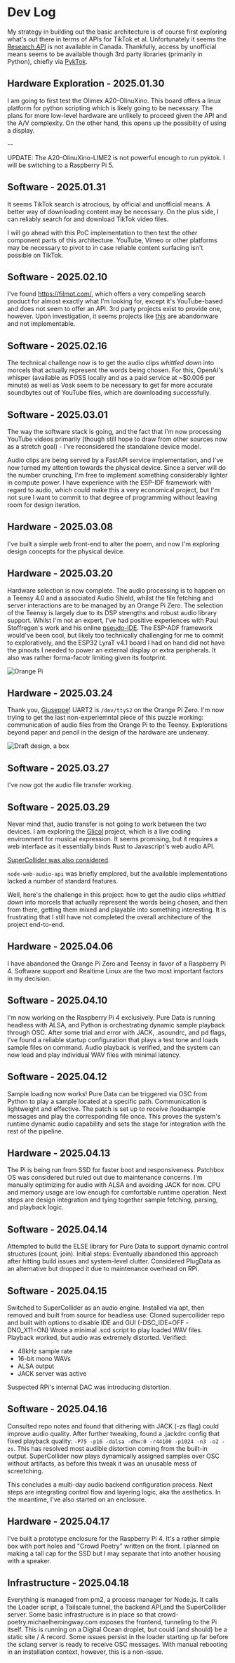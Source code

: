 # Dev Log

My strategy in building out the basic architecture is of course first exploring what's out there in terms of APIs for TikTok et al. Unfortunately it seems the [Research API](https://developers.tiktok.com/products/research-api/) is not available in Canada. 
Thankfully, access by unofficial means seems to be available though 3rd party libraries (primarily in Python), chiefly via [PykTok](https://pypi.org/project/pyktok/).

## Hardware Exploration - 2025.01.30

I am going to first test the Olimex A20-OlinuXino. This board offers a linux platform for python scripting which is likely going to be necessary. The plans for more low-level hardware are unlikely to proceed given the API and the A/V complexity. On the other hand, this opens up the possiblity of using a display.

--

UPDATE: The A20-OlinuXino-LIME2 is not powerful enough to run pyktok. I will be switching to a Raspberry Pi 5.

## Software - 2025.01.31

It seems TikTok search is atrocious, by official and unofficial means. A better way of downloading content may be necessary. On the plus side, I can reliably search for and download TikTok video files.

I will go ahead with this PoC implementation to then test the other component parts of this architecture. YouTube, Vimeo or other platforms may be necessary to pivot to in case reliable content surfacing isn't possible on TikTok.

## Software - 2025.02.10

I've found https://filmot.com/, which offers a very compelling search product for almost exactly what I'm looking for, except it's YouTube-based and does not seem to offer an API. 3rd party projects exist to provide one, however. Upon investigation, it seems projects like [this](https://github.com/dusking/filmot) are abandonware and not implementable.

## Software - 2025.02.16

The technical challenge now is to get the audio clips _whittled down_ into morcels that actually represent the words being chosen. For this, OpenAI's whisper (available as FOSS locally and as a paid service at ~$0.006 per minute) as well as Vosk seem to be necessary to get far more accurate soundbytes out of YouTube files, which are downloading successfully.

## Software - 2025.03.01

The way the software stack is going, and the fact that I'm now processing YouTube videos primarily (though still hope to draw from other sources now as a stretch goal) - I've reconsidered the standalone device model. 

Audio clips are being served by a FastAPI service implementation, and I've now turned my attention towards the physical device. Since a server will do the number crunching, I'm free to implement something considerably lighter in compute power. I have experience with the ESP-IDF framework with regard to audio, which could make this a very economical project, but I'm not sure I want to commit to that degree of programming without leaving room for design iteration.

## Hardware - 2025.03.08
I've built a simple web front-end to alter the poem, and now I'm exploring design concepts for the physical device.

## Hardware - 2025.03.20
Hardware selection is now complete. The audio processing is to happen on a Teensy 4.0 and a associated Audio Shield, whilst the file fetching and server interactions are to be managed by an Orange Pi Zero.
The selection of the Teensy is largely due to its DSP strengths and robust audio library support. Whilst I'm not an expert, I've had positive experiences with Paul Stoffregen's work and his online [pseudo-IDE](https://www.pjrc.com/teensy/gui/index.html). The ESP-ADF framework would've been cool, but likely too technically challenging for me to commit to exploratively, and the ESP32 LyraT v4.1 board I had on hand did not have the pinouts I needed to power an external display or extra peripherals. It also was rather forma-facotr limiting given its footprint.

![Orange Pi](./docs/orangepi.png)

## Hardware - 2025.03.24

Thank you, [Giuseppe](http://www.orangepi.org/orangepibbsen/forum.php?mod=viewthread&tid=2441)!  UART2 is `/dev/ttyS2` on the Orange Pi Zero. I'm now trying to get the last non-experiemntal piece of this puzzle working: communication of audio files from the Orange Pi to the Teensy. Explorations beyond paper and pencil in the design of the hardware are underway.

![Draft design, a box](./docs/concept.png)

## Software - 2025.03.27

I've now got the audio file transfer working.

## Software - 2025.03.29

Never mind that, audio transfer is not going to work between the two devices. I am exploring the [Glicol](https://glicol.org/) project, which is a live coding environment for musical expression. It seems promising, but it requires a web interface as it essentially binds Rust to Javascript's web audio API.

[SuperCollider was also considered](https://gist.github.com/madskjeldgaard/8d5b2f0eeeb31fa53a922e6653fc703f).

`node-web-audio-api` was briefly emplored, but the available implementations lacked a number of standard features.

Well, here's the challenge in this project: how to get the audio clips _whittled down_ into morcels that actually represent the words being chosen, and then from there, getting them mixed and playable into something interesting. It is frustrating that I still have not completed the overall architecture of the project end-to-end.

## Hardware - 2025.04.06
I have abandoned the Orange Pi Zero and Teensy in favor of a Raspberry Pi 4. Software support and Realtime Linux are the two most important factors in my decision.

## Software - 2025.04.10

I'm now working on the Raspberry Pi 4 exclusively. Pure Data is running headless with ALSA, and Python is orchestrating dynamic sample playback through OSC. After some trial and error with JACK, .asoundrc, and pd flags, I’ve found a reliable startup configuration that plays a test tone and loads sample files on command. Audio playback is verified, and the system can now load and play individual WAV files with minimal latency.

## Software - 2025.04.12

Sample loading now works! Pure Data can be triggered via OSC from Python to play a sample located at a specific path. Communication is lightweight and effective. The patch is set up to receive /loadsample messages and play the corresponding file once. This proves the system's runtime dynamic audio capability and sets the stage for integration with the rest of the pipeline.

## Hardware - 2025.04.13

The Pi is being run from SSD for faster boot and responsiveness. Patchbox OS was considered but ruled out due to maintenance concerns. I'm manually optimizing for audio with ALSA and avoiding JACK for now. CPU and memory usage are low enough for comfortable runtime operation. Next steps are design integration and tying together sample fetching, parsing, and playback logic.

## Software - 2025.04.14

Attempted to build the ELSE library for Pure Data to support dynamic control structures (count, join). Initial steps:
Eventually abandoned this approach after hitting build issues and system-level clutter. Considered PlugData as an alternative but dropped it due to maintenance overhead on RPi.

## Software - 2025.04.15

Switched to SuperCollider as an audio engine. Installed via apt, then removed and built from source for headless use:
Cloned supercollider repo and built with options to disable IDE and GUI (-DSC_IDE=OFF -DNO_X11=ON)
Wrote a minimal .scd script to play loaded WAV files. Playback worked, but audio was extremely distorted. Verified:
  - 48kHz sample rate
  - 16-bit mono WAVs
  - ALSA output
  - JACK server was active

Suspected RPi's internal DAC was introducing distortion.

## Software - 2025.04.16

Consulted repo notes and found that dithering with JACK (-zs flag) could improve audio quality. After further tweaking, found a .jackdrc config that fixed playback quality: `-P75 -p16 -dalsa -dhw:0 -r44100 -p1024 -n3 -o2 -zs`. This has resolved most audible distortion coming from the built-in output. SuperCollider now plays dynamically assigned samples over OSC without artifacts, as before this tweak it was an unusable mess of screetching.

This concludes a multi-day audio backend configuration process. Next steps are integrating control flow and layering logic, aka the aesthetics. In the meantime, I've also started on an enclosure.

## Hardware - 2025.04.17

I've built a prototype enclosure for the Raspberry Pi 4. It's a rather simple box with port holes and "Crowd Poetry" written on the front. I planned on making a tall cap for the SSD but I may separate that into another housing with a speaker.

## Infrastructure - 2025.04.18

Everything is managed from pm2, a process manager for Node.js. It calls the Loader script, a Tailscale tunnel, the backend API,and the SuperCollider server. Some basic infrastructure is in place so that crowd-poetry.michaelhemingway.com exposes the frontend, tunneling to the Pi itself. This is running on a Digital Ocean droplet, but could (and should) be a static site / A record.
Some issues persist in the loader starting up far before the sclang server is ready to receive OSC messages. With manual rebooting in an installation context, however, this is a non-issue.
